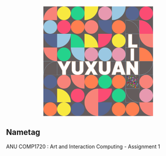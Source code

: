 <p align="center"><img height="300" src="https://github.com/Vesper-Lin/Nametag/blob/main/nametag.png" alt="nametag"></p>

## Nametag

ANU COMP1720 : Art and Interaction Computing - Assignment 1
